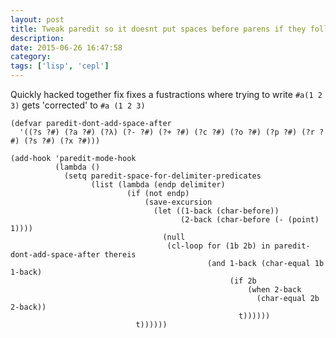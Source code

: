 ```yaml
---
layout: post
title: Tweak paredit so it doesnt put spaces before parens if they follow certain chars
description:
date: 2015-06-26 16:47:58
category:
tags: ['lisp', 'cepl']
---
```


Quickly hacked together fix fixes a fustractions where trying to write `#a(1 2 3)` gets 'corrected' to `#a (1 2 3)`

    (defvar paredit-dont-add-space-after
      '((?s ?#) (?a ?#) (?λ) (?- ?#) (?+ ?#) (?c ?#) (?o ?#) (?p ?#) (?r ?#) (?s ?#) (?x ?#)))

    (add-hook 'paredit-mode-hook
              (lambda ()
                (setq paredit-space-for-delimiter-predicates
                      (list (lambda (endp delimiter)
                              (if (not endp)
                                  (save-excursion
                                    (let ((1-back (char-before))
                                          (2-back (char-before (- (point) 1))))
                                      (null
                                       (cl-loop for (1b 2b) in paredit-dont-add-space-after thereis
                                                (and 1-back (char-equal 1b 1-back)
                                                     (if 2b
                                                         (when 2-back
                                                           (char-equal 2b 2-back))
                                                       t))))))
                                t))))))
